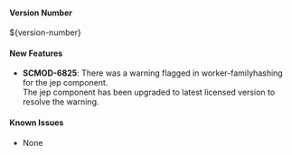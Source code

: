 #### Version Number
${version-number}

#### New Features
- **SCMOD-6825**: There was a warning flagged in worker-familyhashing for the jep component.  
The jep component has been upgraded to latest licensed version to resolve the warning.

#### Known Issues
- None
